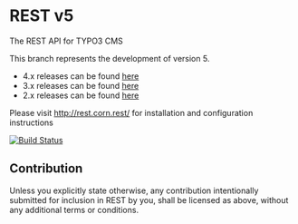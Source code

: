 REST v5
=======

The REST API for TYPO3 CMS

This branch represents the development of version 5.

- 4.x releases can be found [here](https://github.com/cundd/rest/tree/v4)
- 3.x releases can be found [here](https://github.com/cundd/rest/tree/v3)
- 2.x releases can be found [here](https://github.com/cundd/rest/tree/v2)

Please visit http://rest.corn.rest/ for installation and configuration instructions

[![Build Status](https://travis-ci.org/cundd/rest.svg?branch=v5)](https://travis-ci.org/cundd/rest)


Contribution
------------
Unless you explicitly state otherwise, any contribution intentionally submitted for inclusion in REST by you, shall be licensed as above, without any additional terms or conditions.
